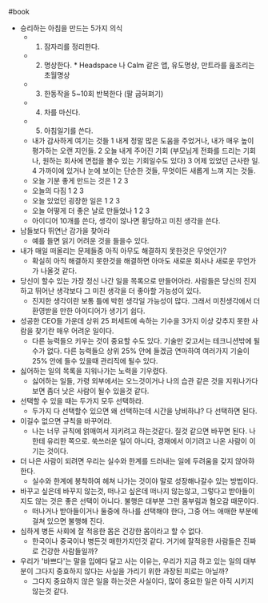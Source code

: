 #book 
- 승리하는 아침을 만드는 5가지 의식
    - 1. 잠자리를 정리한다. 
    - 2. 명상한다. * Headspace 나 Calm 같은 앱, 유도명상, 만트라를 읊조리는 초월명상 
    - 3. 한동작을 5~10회 반복한다 (팔 굽혀펴기) 
    - 4. 차를 마신다. 
    - 5. 아침일기를 쓴다. 
    - 내가 감사하게 여기는 것들 1 내게 정말 많은 도움을 주었거나, 내가 매우 높이 평가하는 오랜 지인들. 2 오늘 내게 주어진 기회 (부모님게 전화를 드리는 기회나, 원하는 회사에 면접을 볼수 있는 기회일수도 있다) 3 어제 있었던 근사한 일. 4 가까이에 있거나 눈에 보이는 단순한 것들, 무엇이든 새롭게 느껴 지는 것들. 
    - 오늘 기분 좋게 만드는 것은 1 2 3 
    - 오늘의 다짐 1 2 3 
    - 오늘 있었던 굉장한 일은 1 2 3 
    - 오늘 어떻게 더 좋은 날로 만들었나 1 2 3 
    - 아이디어 10개를 쓴다, 생각이 않나면 황당하고 미친 생각을 쓴다.
- 남들보다 뛰연난 감가을 찾아라
    - 예를 들면 읽기 어려운 것을 들을수 있다.
- 내가 매일 떠올리는 문제들중 아직 아무도 해결하지 못한것은 무엇인가?
    - 확실히 아직 해결하지 못한것을 해결하면 아마도 새로운 회사나 새로운 무언가가 나올것 같다.
- 당신이 할수 있는 가장 정신 나간 일을 목록으로 만들어아라. 사람들은 당신의 진지하고 뛰어난 생각보다 그 미친 생각을 더 좋아할 가능성이 있다.
    - 진지한 생각이란 보통 틀에 박힌 생각일 가능성이 많다. 그래서 미친생각에서 더 환영받을 만한 아이디어가 생기기 쉽다.
- 성공한 CEO들 가운데 상위 25 퍼세트에 속하는 기수을 3가지 이상 갖추지 못한 사람을 찾기란 매우 어려운 일이다.
    - 다른 능력들으 키우는 것이 중요할 수도 있다. 기술만 갖고서는 테크니션밖에 될수가 없다. 다른 능력들으 상위 25% 안에 들겠금 연마하여 여러가지 기술이 25% 안에 들수 있을때 관리직에 될수 있다.
- 싫어하는 일의 목록을 지워나가는 노력을 기우렸다.
    - 싫어하는 일들, 가령 외부에서는 오느것이거나 나의 습관 같은 것을 지워나가다 보면 좀더 낫은 사람이 될수 있을것 같다.
- 선택할 수 있을 때는 두가지 모두 선택하라.
    - 두가지 다 선택할수 있으면 왜 선택하는데 시간을 낭비하냐? 다 선택하면 된다.
- 이길수 없으면 규칙을 바꾸어라.
    - 나는 너무 규칙에 얽매여서 지키려고 하는것같다. 질것 같으면 바꾸면 된다. 나 한테 유리한 쪽으로. 쑥쓰러운 일이 아니다, 경재에서 이기려고 나온 사람이 이기는 것이다.
- 더 나은 사람이 되려면 우리는 실수와 한계를 드러내는 일에 두려움을 갖지 않아햐 한다. 
    - 실수와 한계에 봉착하여 헤쳐 나가는 것이야 말로 성장해나갈수 있는 방법이다.
- 바꾸고 싶은데 바꾸지 않는것, 떠나고 싶은데 떠나지 않는않고, 그렇다고 받아들이지도 않는 것은 좋은 선택이 아니다. 불행은 대부분 그런 몸부림과 혐오감 때문이다. 
    - 떠나거나 받아들이거나 둘중에 하나를 선택해야 한다, 그중 어느 애매한 부분에 걸쳐 있으면 불행해 진다.
- 심하게 병든 사회에 잘 적응한 몸은 건강한 몸이라고 할 수 없다. 
    - 한국이나 중국이나 병든것 매한가지인것 같다. 거기에 잘적응한 사람들은 진짜로 건강한 사람들일까?
- 우리가 '바쁘다'는 말을 입에다 달고 사는 이유는, 우리가 지금 하고 있는 일의 대부분이 그다지 중효하지 않다는 사실을 가리기 위한 과장된 피로는 아닐까? 
    - 그다지 중요하지 않은 일을 하는것은 사실이다, 많이 중요한 일은 아직 시키지 않는것 같다.
